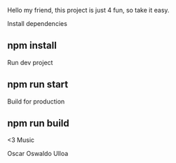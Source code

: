 Hello my friend, this project is just 4 fun, so take it easy.

Install dependencies

## npm install

Run dev project

## npm run start

Build for production

## npm run build

<3 Music

Oscar Oswaldo Ulloa
